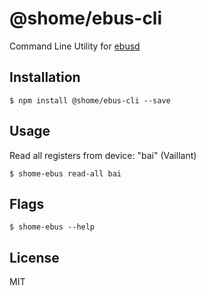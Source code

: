 # @shome/ebus-cli

Command Line Utility for [ebusd](https://github.com/john30/ebusd) 

## Installation

    $ npm install @shome/ebus-cli --save

## Usage
    
Read all registers from device: "bai" (Vaillant)
    
    $ shome-ebus read-all bai

## Flags

    $ shome-ebus --help

## License

MIT